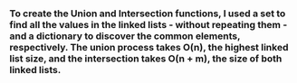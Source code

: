 ### To create the Union and Intersection functions, I used a set to find all the values in the linked lists - without repeating them - and a dictionary to discover the common elements, respectively. The union process takes O(n), the highest linked list size, and the intersection takes O(n + m), the size of both linked lists.